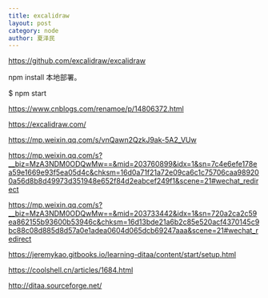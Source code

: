 ```yaml
---
title: excalidraw
layout: post
category: node
author: 夏泽民
---
```

https://github.com/excalidraw/excalidraw

npm install
本地部署。

$ npm start

https://www.cnblogs.com/renamoe/p/14806372.html
<!-- more -->
https://excalidraw.com/

https://mp.weixin.qq.com/s/vnQawn2QzkJ9ak-5A2_VUw

https://mp.weixin.qq.com/s?__biz=MzA3NDM0ODQwMw==&mid=203760899&idx=1&sn=7c4e6efe178ea59e1669e93f5ea05d4c&chksm=16d0a71f21a72e09ca6c1c75706caa989200a56d8b8d49973d351948e652f84d2eabcef249f1&scene=21#wechat_redirect

https://mp.weixin.qq.com/s?__biz=MzA3NDM0ODQwMw==&mid=203733442&idx=1&sn=720a2ca2c59ea862155b93600b53946c&chksm=16d13bde21a6b2c85e520acf4370145c9bc88c08d885d8d57a0e1adea0604d065dcb69247aaa&scene=21#wechat_redirect


https://jeremykao.gitbooks.io/learning-ditaa/content/start/setup.html

https://coolshell.cn/articles/1684.html

http://ditaa.sourceforge.net/

